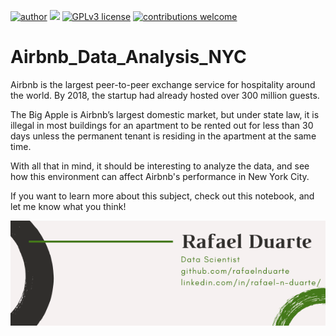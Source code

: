 [![author](https://img.shields.io/badge/author-rafaelnduarte-red.svg)](https://www.linkedin.com/in/rafael-n-duarte) [![](https://img.shields.io/badge/python-3.5+-blue.svg)](https://www.python.org/downloads/release/python-365/) [![GPLv3 license](https://img.shields.io/badge/License-GPLv3-blue.svg)](http://perso.crans.org/besson/LICENSE.html) [![contributions welcome](https://img.shields.io/badge/contributions-welcome-brightgreen.svg?style=flat)](https://github.com/rafaelnduarte/Titanic_Kaggle/issues)

# Airbnb_Data_Analysis_NYC
Airbnb is the largest peer-to-peer exchange service for hospitality around the world. By 2018, the startup had already hosted over 300 million guests.

The Big Apple is Airbnb’s largest domestic market, but under state law, it is illegal in most buildings for an apartment to be rented out for less than 30 days unless the permanent tenant is residing in the apartment at the same time.

With all that in mind, it should be interesting to analyze the data, and see how this environment can affect Airbnb's performance in New York City.

If you want to learn more about this subject, check out this notebook, and let me know what you think!

<p align="center">
  <img src="/img/rnd_git.png" >
</p>
